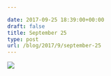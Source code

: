 ```yaml
---

date: 2017-09-25 18:39:00+00:00
draft: false
title: September 25
type: post
url: /blog/2017/9/september-25
---
```




  
   ![](/images/2017-09-25-20179september-25/IMG_2328.jpg)

  


